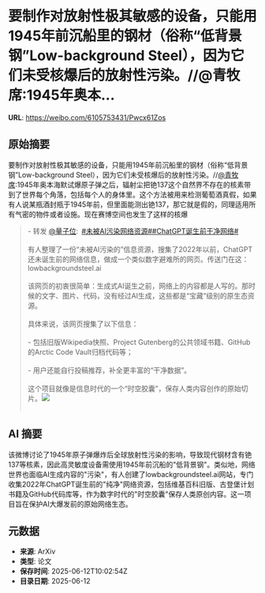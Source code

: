 # 要制作对放射性极其敏感的设备，只能用1945年前沉船里的钢材（俗称“低背景钢”Low-background Steel），因为它们未受核爆后的放射性污染。//@青牧席:1945年奥本...

**URL**: https://weibo.com/6105753431/Pwcx61Zos

## 原始摘要

要制作对放射性极其敏感的设备，只能用1945年前沉船里的钢材（俗称“低背景钢”Low-background Steel），因为它们未受核爆后的放射性污染。//<a href="https://weibo.com/n/%E9%9D%92%E7%89%A7%E5%B8%AD">@青牧席</a>:1945年奥本海默试爆原子弹之后，辐射尘把铯137这个自然界不存在的核素带到了世界每个角落，包括每个人的身体里。这个方法被用来检测葡萄酒真假，如果有人说某瓶酒封瓶于1945年前，但里面能测出铯137，那它就是假的，同理适用所有气密的物件或者设施。现在赛博空间也发生了这样的核爆<br><blockquote> - 转发 <a href="https://weibo.com/6105753431" target="_blank">@量子位</a>: <a href="https://m.weibo.cn/search?containerid=231522type%3D1%26t%3D10%26q%3D%23%E6%9C%AA%E8%A2%ABAI%E6%B1%A1%E6%9F%93%E7%BD%91%E7%BB%9C%E8%B5%84%E6%BA%90%23&amp;extparam=%23%E6%9C%AA%E8%A2%ABAI%E6%B1%A1%E6%9F%93%E7%BD%91%E7%BB%9C%E8%B5%84%E6%BA%90%23" data-hide=""><span class="surl-text">#未被AI污染网络资源#</span></a><a href="https://m.weibo.cn/search?containerid=231522type%3D1%26t%3D10%26q%3D%23ChatGPT%E8%AF%9E%E7%94%9F%E5%89%8D%E5%B9%B2%E5%87%80%E7%BD%91%E7%BB%9C%23&amp;extparam=%23ChatGPT%E8%AF%9E%E7%94%9F%E5%89%8D%E5%B9%B2%E5%87%80%E7%BD%91%E7%BB%9C%23" data-hide=""><span class="surl-text">#ChatGPT诞生前干净网络#</span></a><br><br>有人整理了一份“未被AI污染的”信息资源，搜集了2022年以前，ChatGPT还未诞生前的网络信息，做成一个类似数字避难所的网页。传送门在这：lowbackgroundsteel.ai<br><br>该网页的初衷很简单：生成式AI诞生之前，网络上的内容都是人写的。那时候的文字、图片、代码，没有经过AI生成，这些都是“宝藏”级别的原生态资源。<br><br>具体来说，该网页搜集了以下信息：<br><br>- 包括旧版Wikipedia快照、Project Gutenberg的公共领域书籍、GitHub的Arctic Code Vault归档代码等；<br>    <br>- 用户还能自行投稿推荐，补全更丰富的“干净数据”。<br>    <br>这个项目就像是信息时代的一个“时空胶囊”，保存人类内容创作的原始切片。<img style="" src="https://tvax3.sinaimg.cn/large/006Fd7o3gy1i2clszwri8j31vy18whdv.jpg" referrerpolicy="no-referrer"><br><br></blockquote>

## AI 摘要

该微博讨论了1945年原子弹爆炸后全球放射性污染的影响，导致现代钢材含有铯137等核素，因此高灵敏度设备需使用1945年前沉船的"低背景钢"。类似地，网络世界也面临AI生成内容的"污染"，有人创建了lowbackgroundsteel.ai网站，专门收集2022年ChatGPT诞生前的"纯净"网络资源，包括维基百科旧版、古登堡计划书籍及GitHub代码库等，作为数字时代的"时空胶囊"保存人类原创内容。这一项目旨在保护AI大爆发前的原始网络生态。

## 元数据

- **来源**: ArXiv
- **类型**: 论文
- **保存时间**: 2025-06-12T10:02:54Z
- **目录日期**: 2025-06-12
